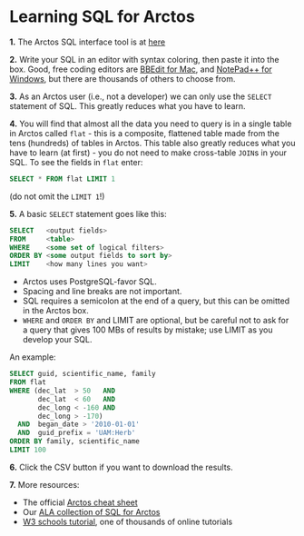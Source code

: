 # Learning SQL for Arctos

**1.** The Arctos SQL interface tool is at [here][1]

**2.** Write your SQL in an editor with syntax coloring, then paste it
into the box. Good, free coding editors are [BBEdit for Mac][2], and
[NotePad++ for Windows][3], but there are thousands of others to
choose from.

**3.** As an Arctos user (i.e., not a developer) we can only use the `SELECT`
statement of SQL. This greatly reduces what you have to learn. 

**4.** You will find that almost all the data you need to query is in a
single table in Arctos called `flat` - this is a composite, flattened
table made from the tens (hundreds) of tables in Arctos. This table also
greatly reduces what you have to learn (at first) - you do not need to
make cross-table `JOIN`s in your SQL.  To see the fields in `flat` enter:

```sql
SELECT * FROM flat LIMIT 1
```

(do not omit the `LIMIT 1`!)

**5.** A basic `SELECT` statement goes like this:

```sql
SELECT   <output fields>
FROM     <table>
WHERE    <some set of logical filters>
ORDER BY <some output fields to sort by>
LIMIT    <how many lines you want>
```

 * Arctos uses PostgreSQL-favor SQL. 
 * Spacing and line breaks are not important.
 * SQL requires a semicolon at the end of a query, but this can be
   omitted in the Arctos box. 
 * `WHERE` and `ORDER BY` and LIMIT are optional, but be careful not
   to ask for a query that gives 100 MBs of results by mistake; use
   LIMIT as you develop your SQL.

An example:

```sql
SELECT guid, scientific_name, family
FROM flat
WHERE (dec_lat  > 50   AND
       dec_lat  < 60   AND
       dec_long < -160 AND
       dec_long > -170)
  AND  began_date > '2010-01-01'
  AND  guid_prefix = 'UAM:Herb'
ORDER BY family, scientific_name
LIMIT 100
```

**6.** Click the CSV button if you want to download the results.

**7.** More resources:

 * The official [Arctos cheat sheet][4]
 * Our [ALA collection of SQL for Arctos][5]
 * [W3 schools tutorial][6], one of thousands of online tutorials


[1]: https://arctos.database.museum/tools/userSQL.cfm
[2]: https://www.barebones.com/products/bbedit/
[3]: https://notepad-plus-plus.org/
[4]: https://docs.google.com/document/d/15e3b8WNErFPqg1SW-QNq0nI_RjiEEZjWQDznxIJNFHE
[5]: https://github.com/ALA-herbarium/arctos-tools/tree/main/sql
[6]: https://www.w3schools.com/sql/default.asp
